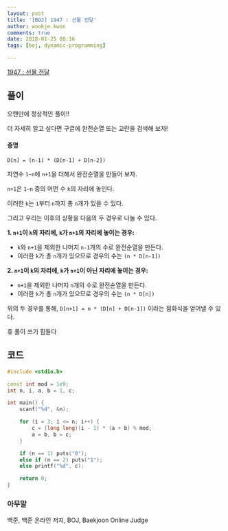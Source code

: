 ```yaml
---
layout: post
title: '[BOJ] 1947 : 선물 전달'
author: wookje.kwon
comments: true
date: 2018-01-25 00:16
tags: [boj, dynamic-programming]

---
```


[1947 : 선물 전달](https://www.acmicpc.net/problem/1947)

## 풀이

오랜만에 정상적인 풀이!!

더 자세히 알고 싶다면 구글에 완전순열 또는 교란을 검색해 보자!

#### 증명

`D[n] = (n-1) * (D[n-1] + D[n-2])`

자연수 `1~n`에 `n+1`을 더해서 완전순열을 만들어 보자.

`n+1`은 `1~n` 중의 어떤 수 `k`의 자리에 놓인다.

이러한 `k`는 `1`부터 `n`까지 총 `n`개가 있을 수 있다.

그리고 우리는 이후의 상황을 다음의 두 경우로 나눌 수 있다.

**1. `n+1`이 `k`의 자리에, `k`가 `n+1`의 자리에 놓이는 경우:**

- `k`와 `n+1`을 제외한 나머지 `n-1`개의 수로 완전순열을 만든다.  
- 이러한 `k`가 총 `n`개가 있으므로 경우의 수는 `(n * D[n-1])`

**2. `n+1`이 `k`의 자리에, `k`가 `n+1`이 아닌 자리에 놓이는 경우:**

- `n+1`을 제외한 나머지 `n`개의 수로 완전순열을 만든다.  
- 이러한 `k`가 총 `n`개가 있으므로 경우의 수는 `(n * D[n])`

위의 두 경우를 통해, `D[n+1] = n * (D[n] + D[n-1])` 이라는 점화식을 얻어낼 수 있다.

휴 풀이 쓰기 힘들다

## 코드

```cpp
#include <stdio.h>

const int mod = 1e9;
int n, i, a, b = 1, c;

int main() {
	scanf("%d", &n);

	for (i = 3; i <= n; i++) {
		c = (long long)(i - 1) * (a + b) % mod;
		a = b, b = c;
	}

	if (n == 1) puts("0");
	else if (n == 2) puts("1");
	else printf("%d", c);

	return 0;
}
```

### 아무말  
백준, 백준 온라인 저지, BOJ, Baekjoon Online Judge
